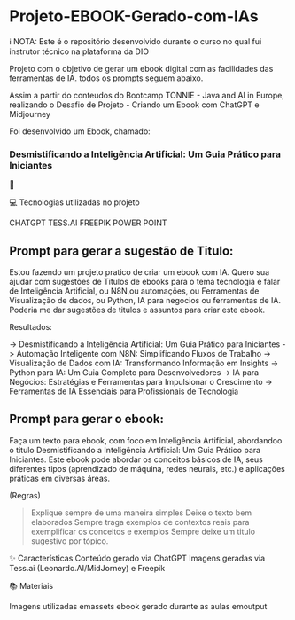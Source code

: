 # Projeto-EBOOK-Gerado-com-IAs

ℹ️ NOTA: Este é o repositório desenvolvido durante o curso no qual fui instrutor técnico na plataforma da DIO

Projeto com o objetivo de gerar um ebook digital com as facilidades das ferramentas de IA. todos os prompts seguem abaixo.

Assim a partir do conteudos do Bootcamp TONNIE - Java and AI in Europe, realizando o Desafio de Projeto - Criando um Ebook com ChatGPT e Midjourney

Foi desenvolvido um Ebook, chamado: 

### Desmistificando a Inteligência Artificial: Um Guia Prático para Iniciantes

📕 

💻 Tecnologias utilizadas no projeto

CHATGPT
TESS.AI
FREEPIK
POWER POINT

## Prompt para gerar a sugestão de Titulo:

Estou fazendo um projeto pratico de criar um ebook com IA. Quero sua ajudar com sugestões de Titulos de ebooks para o tema tecnologia e falar de Inteligência Artificial, ou N8N,ou automações, ou Ferramentas de Visualização de dados, ou Python, IA para negocios ou ferramentas de IA. Poderia me dar sugestões de titulos e assuntos para criar este ebook.

Resultados:

-> Desmistificando a Inteligência Artificial: Um Guia Prático para Iniciantes
-> Automação Inteligente com N8N: Simplificando Fluxos de Trabalho
-> Visualização de Dados com IA: Transformando Informação em Insights
-> Python para IA: Um Guia Completo para Desenvolvedores
-> IA para Negócios: Estratégias e Ferramentas para Impulsionar o Crescimento
-> Ferramentas de IA Essenciais para Profissionais de Tecnologia

## Prompt para gerar o ebook:

Faça um texto para ebook, com foco em Inteligência Artificial, abordandoo o titulo Desmistificando a Inteligência Artificial: Um Guia Prático para Iniciantes. Este ebook pode abordar os conceitos básicos de IA, seus diferentes tipos (aprendizado de máquina, redes neurais, etc.) e aplicações práticas em diversas áreas.

(Regras)
> Explique sempre de uma maneira simples
> Deixe o texto bem elaborados
> Sempre traga exemplos de contextos reais para exemplificar os conceitos e exemplos
> Sempre deixe um titulo sugestivo por tópico.

✨ Características
Conteúdo gerado via ChatGPT
Imagens geradas via Tess.ai (Leonardo.AI/MidJorney) e Freepik


📚 Materiais

Imagens utilizadas emassets
ebook gerado durante as aulas emoutput


